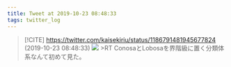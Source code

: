 ```yaml
---
title: Tweet at 2019-10-23 08:48:33
tags: twitter_log
---
```


> [!CITE] https://twitter.com/kaisekiriu/status/1186791481945677824 (2019-10-23 08:48:33)
> ![](https://twitter.com/kaisekiriu/status/1186791481945677824)
> &gt;RT
> ConosaとLobosaを界階級に置く分類体系なんて初めて見た。
